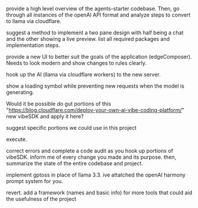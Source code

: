 provide a high level overview of the agents-starter codebase. Then, go through all instances of the openAI API format and analyze steps to convert to llama via cloudflare.

suggest a method to implement a two pane design with half being a chat and the other showing a live preview. list all required packages and implementation steps.

provide a new UI to better suit the goals of the application (edgeComposer). Needs to look modern and show changes to rules clearly.

hook up the AI (llama via cloudflare workers) to the new server.

show a loading symbol while preventing new requests when the model is generating.  

Would it be possible do gut portions of this "https://blog.cloudflare.com/deploy-your-own-ai-vibe-coding-platform/" new vibeSDK and apply it here?

suggest specific portions we could use in this project

execute.

correct errors and complete a code audit as you hook up portions of vibeSDK. inform me of every change you made and its purpose. then, summarize the state of the entire codebase and project.

implement gptoss in place of llama 3.3. ive attatched the openAI harmony prompt system for you.

revert. add a framework (names and basic info) for more tools that could aid the usefulness of the project